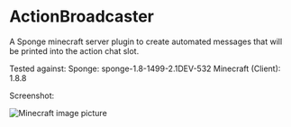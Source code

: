 # ActionBroadcaster

A Sponge minecraft server plugin to create automated messages 
that will be printed into the action chat slot.

Tested against: 
	Sponge: sponge-1.8-1499-2.1DEV-532
	Minecraft (Client): 1.8.8
	
Screenshot:

![Minecraft image picture](http://fs2.directupload.net/images/150803/de9kcu25.png)